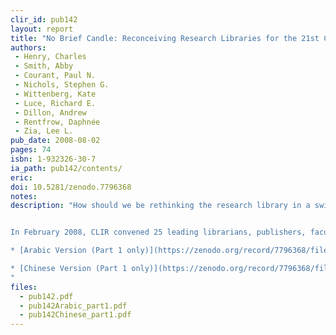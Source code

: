 ```yaml
---
clir_id: pub142
layout: report
title: "No Brief Candle: Reconceiving Research Libraries for the 21st Century"
authors: 
 - Henry, Charles
 - Smith, Abby
 - Courant, Paul N.
 - Nichols, Stephen G.
 - Wittenberg, Kate
 - Luce, Richard E.
 - Dillon, Andrew
 - Rentfrow, Daphnée
 - Zia, Lee L.
pub_date: 2008-08-02
pages: 74
isbn: 1-932326-30-7
ia_path: pub142/contents/
eric:
doi: 10.5281/zenodo.7796368
notes: 
description: "How should we be rethinking the research library in a swiftly changing information landscape?


In February 2008, CLIR convened 25 leading librarians, publishers, faculty members, and information technology specialists to consider this question. Participants discussed the challenges and opportunities that libraries are likely to face in the next five to ten years, and how changes in scholarly communication will affect the future library. Essays by eight of the participants-Paul Courant, Andrew Dillon, Rick Luce, Stephen Nichols, Daphnée Rentfrow, Abby Smith, Kate Wittenberg, and Lee Zia-were circulated to participants in advance and provided background for the conversation. This report contains these background essays as well as a summary of the meeting.

* [Arabic Version (Part 1 only)](https://zenodo.org/record/7796368/files/pub142Arabic_part1.pdf?download=1)

* [Chinese Version (Part 1 only)](https://zenodo.org/record/7796368/files/pub142Chinese_part1.pdf?download=1)
"
files:
  - pub142.pdf
  - pub142Arabic_part1.pdf
  - pub142Chinese_part1.pdf
---
```

